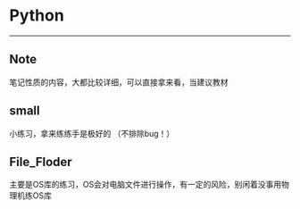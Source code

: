 # Python
***

## Note

笔记性质的内容，大都比较详细，可以直接拿来看，当建议教材

## small

小练习，拿来练练手是极好的
（不排除bug！）

## File_Floder

主要是OS库的练习，OS会对电脑文件进行操作，有一定的风险，别闲着没事用物理机练OS库

